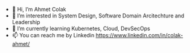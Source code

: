 - 👋 Hi, I’m Ahmet Colak
- 👀 I’m interested in System Design, Software Domain Arcitechture and Leadership
- 🌱 I’m currently learning Kubernetes, Cloud, DevSecOps
- 📫 You can reach me by Linkedin https://www.linkedin.com/in/colak-ahmet/

<!---
acolak/acolak is a ✨ special ✨ repository because its `README.md` (this file) appears on your GitHub profile.
You can click the Preview link to take a look at your changes.
--->
